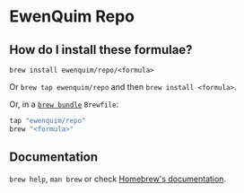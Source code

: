 # EwenQuim Repo

## How do I install these formulae?

`brew install ewenquim/repo/<formula>`

Or `brew tap ewenquim/repo` and then `brew install <formula>`.

Or, in a [`brew bundle`](https://github.com/Homebrew/homebrew-bundle) `Brewfile`:

```ruby
tap "ewenquim/repo"
brew "<formula>"
```

## Documentation

`brew help`, `man brew` or check [Homebrew's documentation](https://docs.brew.sh).
